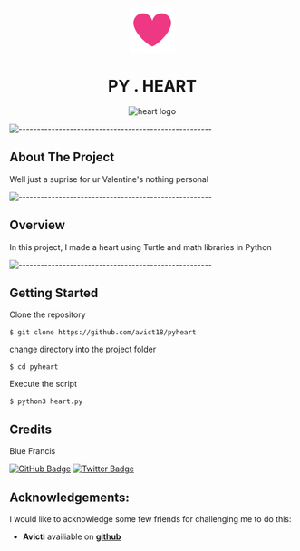 <p align="center"> 
  <img src="Assets/logo.png" alt="heart logo" width="80px" height="80px">
</p>
<h1 align="center"> PY . HEART </h1>

<p align="center"> 
  <img src="Assets/screenshot.gif" alt="heart logo" >
</p>

![-----------------------------------------------------](https://raw.githubusercontent.com/andreasbm/readme/master/assets/lines/rainbow.png)

<!-- ABOUT THE PROJECT -->
<h2 id="about-the-project"> About The Project</h2>

<p align="justify"> 
  Well just a suprise for ur Valentine's nothing personal

![-----------------------------------------------------](https://raw.githubusercontent.com/andreasbm/readme/master/assets/lines/rainbow.png)

<!-- OVERVIEW -->
<h2 id="overview">Overview</h2>

<p align="justify"> 
  In this project, I made a heart using Turtle and math libraries in Python
</p>

![-----------------------------------------------------](https://raw.githubusercontent.com/andreasbm/readme/master/assets/lines/rainbow.png)


<!-- GETTING STARTED -->
<h2 id="getting-started">Getting Started</h2>

<p>Clone the repository</p>
<pre><code>$ git clone https://github.com/avict18/pyheart</code></pre>

<p>change directory into the project folder</p>
<pre><code>$ cd pyheart</code></pre>

<p>Execute the script</p>
<pre><code>$ python3 heart.py</code></pre>



<!-- CREDITS -->
<h2 id="credits">Credits</h2>

Blue Francis

[![GitHub Badge](https://img.shields.io/badge/GitHub-100000?style=for-the-badge&logo=github&logoColor=white)](https://github.com/am3lue)
[![Twitter Badge](https://img.shields.io/badge/Twitter-1DA1F2?style=for-the-badge&logo=twitter&logoColor=white)](https://twitter.com/am3lue)


## Acknowledgements:

I would like to acknowledge some few friends for challenging me to do this:

- **Avicti** availiable on [**github**](https://github.com/avicti18)
